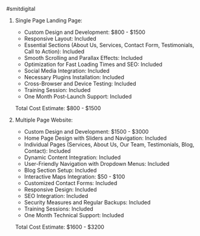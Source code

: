 #smitdigital


1. Single Page Landing Page:
    
    - Custom Design and Development: $800 - $1500
    - Responsive Layout: Included
    - Essential Sections (About Us, Services, Contact Form, Testimonials, Call to Action): Included
    - Smooth Scrolling and Parallax Effects: Included
    - Optimization for Fast Loading Times and SEO: Included
    - Social Media Integration: Included
    - Necessary Plugins Installation: Included
    - Cross-Browser and Device Testing: Included
    - Training Session: Included
    - One Month Post-Launch Support: Included
    
    Total Cost Estimate: $800 - $1500
    
2. Multiple Page Website:
    
    - Custom Design and Development: $1500 - $3000
    - Home Page Design with Sliders and Navigation: Included
    - Individual Pages (Services, About Us, Our Team, Testimonials, Blog, Contact): Included
    - Dynamic Content Integration: Included
    - User-Friendly Navigation with Dropdown Menus: Included
    - Blog Section Setup: Included
    - Interactive Maps Integration: $50 - $100
    - Customized Contact Forms: Included
    - Responsive Design: Included
    - SEO Integration: Included
    - Security Measures and Regular Backups: Included
    - Training Sessions: Included
    - One Month Technical Support: Included
    
    Total Cost Estimate: $1600 - $3200
